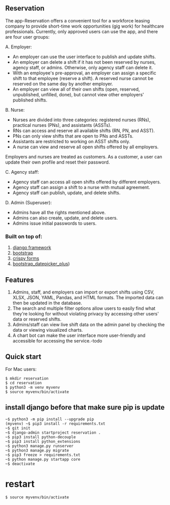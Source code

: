 ## Reservation

The app-Reservation offers a convenient tool for a workforce leasing company to provide short-time work opportunities (gig work) for healthcare professionals. Currently, only approved users can use the app, and there are four user groups:

A. Employer:

- An employer can use the user interface to publish and update shifts.
- An employer can delete a shift if it has not been reserved by nurses, agency staff, or admins. Otherwise, only agency staff can delete it.
- With an employee's pre-approval, an employer can assign a specific shift to that employee (reserve a shift). A reserved nurse cannot be reserved on the same day by another employer.
- An employer can view all of their own shifts (open, reserved, unpublished, unfilled, done), but cannot view other employers' published shifts.

B. Nurse:

- Nurses are divided into three categories: registered nurses (RNs), practical nurses (PNs), and assistants (ASSTs).
- RNs can access and reserve all available shifts (RN, PN, and ASST).
- PNs can only view shifts that are open to PNs and ASSTs.
- Assistants are restricted to working on ASST shifts only.
- A nurse can view and reserve all open shifts offered by all employers.

Employers and nurses are treated as customers. As a customer, a user can update their own profile and reset their password.

C. Agency staff:

- Agency staff can access all open shifts offered by different employers.
- Agency staff can assign a shift to a nurse with mutual agreement.
- Agency staff can publish, update, and delete shifts.

D. Admin (Superuser):

- Admins have all the rights mentioned above.
- Admins can also create, update, and delete users.
- Admins issue initial passwords to users.


### Built on top of:

1. [django framework](https://www.djangoproject.com/)
2. [bootstrap](https://getbootstrap.com/)
3. [crispy forms](https://django-crispy-forms.readthedocs.io/en/latest/)
4. [bootstrap_datepicker_plus](https://pypi.org/project/django-bootstrap-datepicker-plus/))


## Features

1. Admins, staff, and employers can import or export shifts using CSV, XLSX, JSON, YAML, Pandas, and HTML formats. The imported data can then be updated in the database.
2. The search and multiple filter options allow users to easily find what they're looking for without violating privacy by accessing other users' data or reserved shifts.
3. Admins/staff can view live shift data on the admin panel by checking the data or viewing visualized charts.
4. A chart bot can make the user interface more user-friendly and accessible for accessing the service.-todo


## Quick start

For Mac users:

```
$ mkdir reservation
$ cd reservation
$ python3 -m venv myvenv
$ source myvenv/bin/activate
```

## install django before that make sure pip is update
```
~$ python3 -m pip install --upgrade pip
(myvenv) ~$ pip3 install -r requirements.txt
~$ git init
~$ django-admin startproject reservation .
~$ pip3 install python-decouple
~$ pip3 install python_extensions
~$ python3 manage.py runserver
~$ python3 manage.py migrate
~$ pip3 freeze > requirements.txt
~$ python manage.py startapp core
~$ deactivate
```
# restart 

```
$ source myvenv/bin/activate
````
